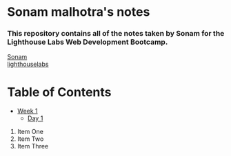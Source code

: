 # Sonam malhotra's notes
### This repository contains all of the notes taken by Sonam for the Lighthouse Labs Web Development Bootcamp.

[Sonam](https://github.com/Smalhotra1996)  
[lighthouselabs](https://www.lighthouselabs.ca/)
# Table of Contents
* [Week 1](/Week_1)
  * [Day 1](/Week_1/Day_1)
1. Item One 
2. Item Two
3. Item Three
